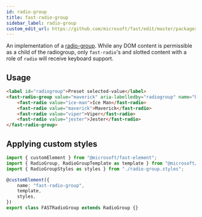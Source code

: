 ```yaml
---
id: radio-group
title: fast-radio-group
sidebar_label: radio-group
custom_edit_url: https://github.com/microsoft/fast/edit/master/packages/web-components/fast-foundation/src/radio-group/README.md
---
```


An implementation of a [radio-group](https://w3c.github.io/aria-practices/#radiobutton). While any DOM content is permissible as a child of the radiogroup, only `fast-radio`'s and slotted content with a role of `radio` will receive keyboard support.

## Usage

```html
<label id="radiogroup">Preset selected-value</label>
<fast-radio-group value="maverick" aria-labelledby="radiogroup" name="best-pilot">
    <fast-radio value="ice-man">Ice Man</fast-radio>
    <fast-radio value="maverick">Maverick</fast-radio>
    <fast-radio value="viper">Viper</fast-radio>
    <fast-radio value="jester">Jester</fast-radio>
</fast-radio-group>
```

## Applying custom styles

```ts
import { customElement } from "@microsoft/fast-element";
import { RadioGroup, RadioGroupTemplate as template } from "@microsoft/fast-foundation";
import { RadioGroupStyles as styles } from "./radio-group.styles";

@customElement({
    name: "fast-radio-group",
    template,
    styles,
})
export class FASTRadioGroup extends RadioGroup {}
```